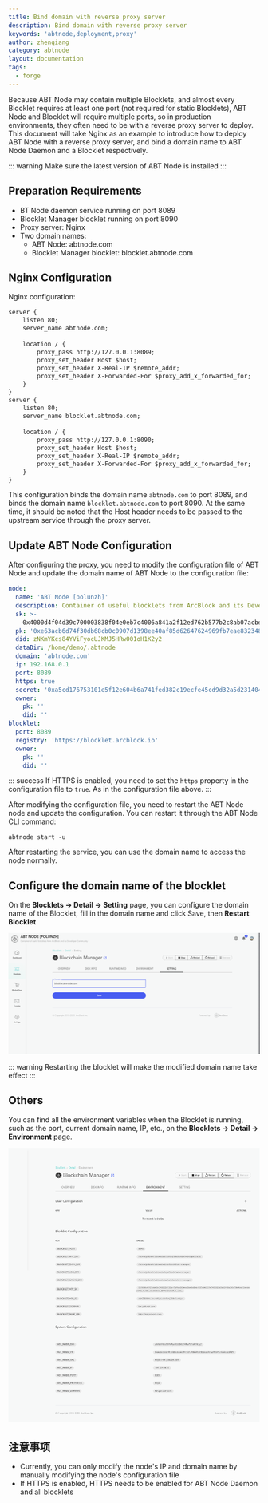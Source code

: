 ```yaml
---
title: Bind domain with reverse proxy server
description: Bind domain with reverse proxy server
keywords: 'abtnode,deployment,proxy'
author: zhenqiang
category: abtnode
layout: documentation
tags:
  - forge
---
```


Because ABT Node may contain multiple Blocklets, and almost every Blocklet requires at least one port (not required for static Blocklets), ABT Node and Blocklet will require multiple ports, so in production environments, they often need to be with a reverse proxy server to deploy.
This document will take Nginx as an example to introduce how to deploy ABT Node with a reverse proxy server, and bind a domain name to ABT Node Daemon and a Blocklet respectively.

::: warning
Make sure the latest version of ABT Node is installed
:::

## Preparation Requirements

- BT Node daemon service running on port 8089
- Blocklet Manager blocklet running on port 8090
- Proxy server: Nginx
- Two domain names:
  - ABT Node: abtnode.com
  - Blocklet Manager blocklet: blocklet.abtnode.com

## Nginx Configuration

Nginx configuration:

```
server {
    listen 80;
    server_name abtnode.com;

    location / {
        proxy_pass http://127.0.0.1:8089;
        proxy_set_header Host $host;
        proxy_set_header X-Real-IP $remote_addr;
        proxy_set_header X-Forwarded-For $proxy_add_x_forwarded_for;
    }
}
server {
    listen 80;
    server_name blocklet.abtnode.com;

    location / {
        proxy_pass http://127.0.0.1:8090;
        proxy_set_header Host $host;
        proxy_set_header X-Real-IP $remote_addr;
        proxy_set_header X-Forwarded-For $proxy_add_x_forwarded_for;
    }
}
```

This configuration binds the domain name `abtnode.com` to port 8089, and binds the domain name `blocklet.abtnode.com` to port 8090.
At the same time, it should be noted that the Host header needs to be passed to the upstream service through the proxy server.

## Update ABT Node Configuration

After configuring the proxy, you need to modify the configuration file of ABT Node and update the domain name of ABT Node to the configuration file:

```yaml
node:
  name: 'ABT Node [polunzh]'
  description: Container of useful blocklets from ArcBlock and its Developer Community
  sk: >-
    0x4000d4f04d39c700003838f04e0eb7c4006a841a2f12ed762b577b2c8ab07acbe63acb6d74f30db68cbec0977d1398ee40af85d62647624969fb7eae832348f9
  pk: '0xe63acb6d74f30db68cb0c0907d1398ee40af85d62647624969fb7eae832348f9'
  did: zNKmYKcs84YViFyocUJKMJ5HRw001oH1K2y2
  dataDir: /home/demo/.abtnode
  domain: 'abtnode.com'
  ip: 192.168.0.1
  port: 8089
  https: true
  secret: '0xa5cd176753101e5f12e604b6a741fed382c19ecfe45cd9d32a5d231404b41f23'
  owner:
    pk: ''
    did: ''
blocklet:
  port: 8089
  registry: 'https://blocklet.arcblock.io'
  owner:
    pk: ''
    did: ''
```

::: success
If HTTPS is enabled, you need to set the `https` property in the configuration file to `true`. As in the configuration file above.
:::

After modifying the configuration file, you need to restart the ABT Node node and update the configuration. You can restart it through the ABT Node CLI command:

```
abtnode start -u
```

After restarting the service, you can use the domain name to access the node normally.

## Configure the domain name of the blocklet

On the **Blocklets -> Detail -> Setting** page, you can configure the domain name of the Blocklet, fill in the domain name and click Save, then **Restart Blocklet**

![blocklet domain setting](./images/blocklet-domain-setting.png)

::: warning
Restarting the blocklet will make the modified domain name take effect
:::

## Others

You can find all the environment variables when the Blocklet is running, such as the port, current domain name, IP, etc., on the **Blocklets -> Detail -> Environment** page.

![blocklet domain setting](./images/blocklet-environments.png)

## 注意事项

- Currently, you can only modify the node's IP and domain name by manually modifying the node's configuration file
- If HTTPS is enabled, HTTPS needs to be enabled for ABT Node Daemon and all blocklets
